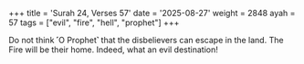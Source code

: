 +++
title = 'Surah 24, Verses 57'
date = '2025-08-27'
weight = 2848
ayah = 57
tags = ["evil", "fire", "hell", "prophet"]
+++

Do not think ˹O Prophet˺ that the disbelievers can escape in the land. The Fire will be their home. Indeed, what an evil destination!